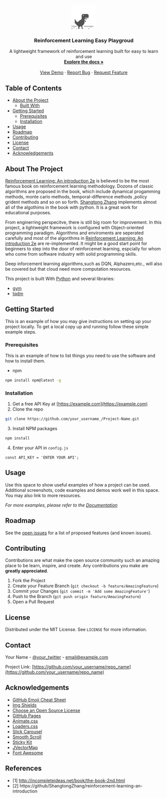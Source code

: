 <!-- PROJECT LOGO -->
<br />
<p align="center">
  <a href="https://github/luxunxiansheng">
    <img src="images/dino.png" alt="Logo" width="80" height="80">
  </a>

  <h3 align="center">Reinforcement Learning Easy Playgroud</h3>

  <p align="center">
    A lightweight framework of reinforcement learning built for easy to learn and use  
    <br />
    <a href="https://github.com/othneildrew/Best-README-Template"><strong>Explore the docs »</strong></a>
    <br />
    <br />
    <a href="https://github.com/othneildrew/Best-README-Template">View Demo</a>
    ·
    <a href="https://github.com/othneildrew/Best-README-Template/issues">Report Bug</a>
    ·
    <a href="https://github.com/othneildrew/Best-README-Template/issues">Request Feature</a>
  </p>
</p>


<!-- TABLE OF CONTENTS -->
## Table of Contents

* [About the Project](#about-the-project)
  * [Built With](#built-with)
* [Getting Started](#getting-started)
  * [Prerequisites](#prerequisites)
  * [Installation](#installation)
* [Usage](#usage)
* [Roadmap](#roadmap)
* [Contributing](#contributing)
* [License](#license)
* [Contact](#contact)
* [Acknowledgements](#acknowledgements)

## About The Project

[Reinforcement Learning: An introduction 2e](1) is believed to be the most famous book on reinforcement learning methodology. Dozons of classic algorithms are proposed in the book, which include dynamical progamming methods, monte carlo methods, temporal-difference  methods ,policy grident methods and so on so forth.  [Shangtong Zhang](2) implements almost all of the algothims in the book with python. It is a great work for educational purposes.

From enginerring perspecitve, there is still big room for improvement. In this project,
a lightweight framework is configured with Object-oriented programming paradigm. Algorithms and enviroments are seperated carefully and most of the algorithms in [Reinforcement Learning: An introduction 2e](1) are re-implemented. It might be a good start point for beginners to step into the door of reinforcemet learning, espcially for whom who come from software industry with solid programming skills.

Deep inforcement learning algorithms,such as DQN, Alphazero,etc., will also be covered but that cloud  need more computation resources.

This project is built With [Python](www.python.org) and several libraries:

* [gym](http://openai.com)
* [tqdm]()


## Getting Started

This is an example of how you may give instructions on setting up your project locally.
To get a local copy up and running follow these simple example steps.

### Prerequisites

This is an example of how to list things you need to use the software and how to install them.
* npm
```sh
npm install npm@latest -g
```

### Installation

1. Get a free API Key at [https://example.com](https://example.com)
2. Clone the repo
```sh
git clone https://github.com/your_username_/Project-Name.git
```
3. Install NPM packages
```sh
npm install
```
4. Enter your API in `config.js`
```JS
const API_KEY = 'ENTER YOUR API';
```



<!-- USAGE EXAMPLES -->
## Usage

Use this space to show useful examples of how a project can be used. Additional screenshots, code examples and demos work well in this space. You may also link to more resources.

_For more examples, please refer to the [Documentation](https://example.com)_



<!-- ROADMAP -->
## Roadmap

See the [open issues](https://github.com/othneildrew/Best-README-Template/issues) for a list of proposed features (and known issues).



<!-- CONTRIBUTING -->
## Contributing

Contributions are what make the open source community such an amazing place to be learn, inspire, and create. Any contributions you make are **greatly appreciated**.

1. Fork the Project
2. Create your Feature Branch (`git checkout -b feature/AmazingFeature`)
3. Commit your Changes (`git commit -m 'Add some AmazingFeature'`)
4. Push to the Branch (`git push origin feature/AmazingFeature`)
5. Open a Pull Request



<!-- LICENSE -->
## License

Distributed under the MIT License. See `LICENSE` for more information.



<!-- CONTACT -->
## Contact

Your Name - [@your_twitter](https://twitter.com/your_username) - email@example.com

Project Link: [https://github.com/your_username/repo_name](https://github.com/your_username/repo_name)



<!-- ACKNOWLEDGEMENTS -->
## Acknowledgements
* [GitHub Emoji Cheat Sheet](https://www.webpagefx.com/tools/emoji-cheat-sheet)
* [Img Shields](https://shields.io)
* [Choose an Open Source License](https://choosealicense.com)
* [GitHub Pages](https://pages.github.com)
* [Animate.css](https://daneden.github.io/animate.css)
* [Loaders.css](https://connoratherton.com/loaders)
* [Slick Carousel](https://kenwheeler.github.io/slick)
* [Smooth Scroll](https://github.com/cferdinandi/smooth-scroll)
* [Sticky Kit](http://leafo.net/sticky-kit)
* [JVectorMap](http://jvectormap.com)
* [Font Awesome](https://fontawesome.com)



## References
* [1] http://incompleteideas.net/book/the-book-2nd.html 
* [2] https://github/ShangtongZhang/reinforcement-learning-an-introduction 

